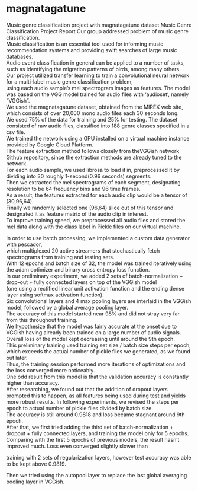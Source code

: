 # magnatagatune
Music genre classification project with magnatagatune dataset
 Music Genre Classification Project Report
Our group addressed problem of music genre classification. <br>
Music classification is an essential tool used for informing music recommendation systems and providing swift searches of large music databases.<br> 
Audio event classification in general can be applied to a number of tasks, such as identifying the migration patterns of birds, among many others.<br>
Our project utilized transfer learning to train a convolutional neural network for a multi-label music genre classification problem, <br>
using each audio sample’s mel spectrogram images as features. The model was based on the VGG model trained for audio files with ‘audioset’, namely “VGGish”. <br> 
We used the magnatagatune dataset, obtained from the MIREX web site, which consists of over 20,000 mono audio files each 30 seconds long. <br> 
We used 75% of the data for training and 25% for testing. The dataset consisted of raw audio files, classified into 188 genre classes specified in a csv file. <br>
We trained the network using a GPU installed on a virtual machine instance provided by Google Cloud Platform. <br>
The feature extraction method follows closely from the ​VGGish network​ Github repository, since the extraction methods are already tuned to the network. <br> 
For each audio sample, we used librosa to load it in, preprocessed it by dividing into 30 roughly 1-second(0.96 seconds) segments. <br> 
Then we extracted the mel spectrograms of each segment, designating resolution to be 64 frequency bins and 96 time frames. <br>
As a result, the features extracted for each audio clip would be a tensor of (30,96,64). <br> 
Finally we randomly selected one (96,64) slice out of this tensor and designated it as feature matrix of the audio clip in interest.<br>
To improve training speed, we preprocessed all audio files and stored the mel data along with the class label in Pickle files on our virtual machine. <br>
 
In order to use batch processing, we implemented a custom data generator with pescador, <br>
which multiplexed 20 active streamers that stochastically fetch spectrograms from training and testing sets. <br>
With 12 epochs and batch size of 32, the model was trained iteratively using the adam optimizer and binary cross entropy loss function. <br>
In our preliminary experiment, we added 2 sets of batch-normalization + drop-out + fully connected layers on top of the VGGish model <br> 
(one using a rectified linear unit activation function and the ending dense layer using softmax activation function). <br> 
Six convolutional layers and 4 max pooling layers are interlaid in the VGGish model, followed by a global average pooling layer. <br> 
The accuracy of this model started near 98% and did not stray very far from this throughout training. <br>
We hypothesize that the model was fairly accurate at the onset due to VGGish having already been trained on a large number of audio signals. <br>
Overall loss of the model kept decreasing until around the 9th epoch. <br> 
This preliminary training used training set size / batch size steps per epoch, which exceeds the actual number of pickle files we generated, as we found out later. <br> 
Thus, the training session performed more iterations of optimizations and the loss converged more noticeably. <br>
One odd result from this model is that the validation accuracy is constantly higher than accuracy. <br>
After researching, we found out that the addition of dropout layers prompted this to happen, as all features being used during test and yields more robust results.
In following experiments, we revised the steps per epoch to actual number of pickle files divided by batch size. <br> 
The accuracy is still around 0.9818 and loss became stagnant around 9th epoch. <br>
After that, we first tried adding the third set of batch-normalization + dropout + fully connected layers, and training the model only for 5 epochs. <br>
Comparing with the first 5 epochs of previous models, the result hasn’t improved much. Loss even converged slightly slower than

training with 2 sets of regularization layers, however test accuracy was able to be kept above 0.9819. <br>

Then we tried using the ​autopool​ layer to replace the last global averaging pooling layer in VGGish.
 
